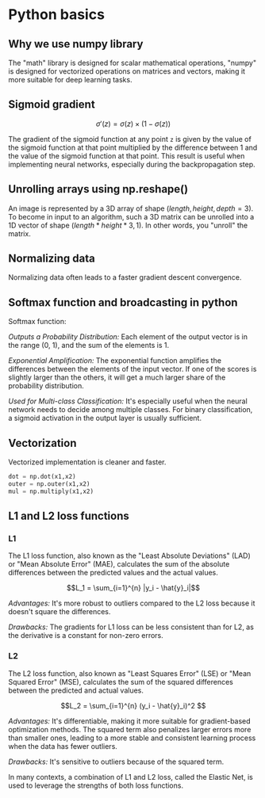# Python basics

## Why we use numpy library
The "math" library is designed for scalar mathematical operations, "numpy" is designed for vectorized operations on matrices and vectors, making it more suitable for deep learning tasks.

## Sigmoid gradient
```math
\sigma'(z) = \sigma(z) \times (1 - \sigma(z))
```
The gradient of the sigmoid function at any point `z` is given by the value of the sigmoid function at that point multiplied by the difference between 1 and the value of the sigmoid function at that point. This result is useful when implementing neural networks, especially during the backpropagation step.

## Unrolling arrays using np.reshape()
An image is represented by a 3D array of shape $(length, height, depth = 3)$. To become in input to an algorithm, such a 3D matrix can be unrolled into a 1D vector of shape $(length * height * 3, 1)$. In other words, you "unroll" the matrix.

## Normalizing data
Normalizing data often leads to a faster gradient descent convergence. 

## Softmax function and broadcasting in python
Softmax function:

*Outputs a Probability Distribution:* Each element of the output vector is in the range (0, 1), and the sum of the elements is 1.

*Exponential Amplification:* The exponential function amplifies the differences between the elements of the input vector. If one of the scores is slightly larger than the others, it will get a much larger share of the probability distribution.

*Used for Multi-class Classification:* It's especially useful when the neural network needs to decide among multiple classes. For binary classification, a sigmoid activation in the output layer is usually sufficient.

## Vectorization
Vectorized implementation is cleaner and faster.
```python
dot = np.dot(x1,x2)
outer = np.outer(x1,x2)
mul = np.multiply(x1,x2)

```

## L1 and L2 loss functions
### L1
The L1 loss function, also known as the "Least Absolute Deviations" (LAD) or "Mean Absolute Error" (MAE), calculates the sum of the absolute differences between the predicted values and the actual values. 
```math
L_1 = \sum_{i=1}^{n} |y_i - \hat{y}_i|
```

*Advantages:* It's more robust to outliers compared to the L2 loss because it doesn't square the differences.

*Drawbacks:* The gradients for L1 loss can be less consistent than for L2, as the derivative is a constant for non-zero errors.

### L2
The L2 loss function, also known as "Least Squares Error" (LSE) or "Mean Squared Error" (MSE), calculates the sum of the squared differences between the predicted and actual values.
```math
L_2 = \sum_{i=1}^{n} (y_i - \hat{y}_i)^2

```

*Advantages:* It's differentiable, making it more suitable for gradient-based optimization methods. The squared term also penalizes larger errors more than smaller ones, leading to a more stable and consistent learning process when the data has fewer outliers.

*Drawbacks:* It's sensitive to outliers because of the squared term.

In many contexts, a combination of L1 and L2 loss, called the Elastic Net, is used to leverage the strengths of both loss functions.
